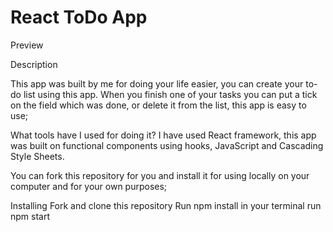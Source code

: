 # React ToDo App
Preview

Description

This app was built by me for doing your life easier,
you can create your to-do list using this app.
When you finish one of your tasks you can put a tick on the field which was done,
or delete it from the list, this app is easy to use;

What tools have I used for doing it? I have used React framework,
this app was built on functional components using hooks,
JavaScript and Cascading Style Sheets.

You can fork this repository for you and install it for using locally on your computer and for your own purposes;

Installing Fork and clone this repository Run npm install in your terminal run npm start
